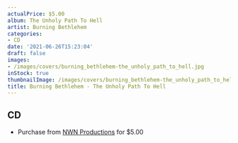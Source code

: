 ```yaml
---
actualPrice: $5.00
album: The Unholy Path To Hell
artist: Burning Bethlehem
categories:
- CD
date: '2021-06-26T15:23:04'
draft: false
images:
- /images/covers/burning_bethlehem-the_unholy_path_to_hell.jpg
inStock: true
thumbnailImage: /images/covers/burning_bethlehem-the_unholy_path_to_hell-thumb.jpg
title: Burning Bethlehem - The Unholy Path To Hell
---
```


## CD
* Purchase from [NWN Productions](http://shop.nwnprod.com/index.php?route=product/product&path=93&product_id=1985&sort=pd.name&order=ASC) for $5.00

